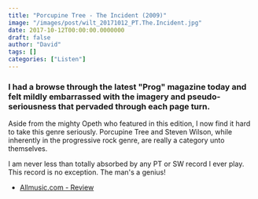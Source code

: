 ```yaml
---
title: "Porcupine Tree - The Incident (2009)"
image: "/images/post/wilt_20171012_PT.The.Incident.jpg"
date: 2017-10-12T00:00:00.0000000
draft: false
author: "David"
tags: []
categories: ["Listen"]
---
```

### I had a browse through the latest "Prog" magazine today and felt mildly embarrassed with the imagery and pseudo-seriousness that pervaded through each page turn. 

 Aside from the mighty Opeth who featured in this edition, I now find it hard to take this genre seriously. Porcupine Tree and Steven Wilson, while inherently in the progressive rock genre, are really a category unto themselves.

 I am never less than totally absorbed by any PT or SW record I ever play. This record is no exception. The man's a genius!

-  [Allmusic.com - Review](https://www.allmusic.com/album/the-incident-mw0000822884)